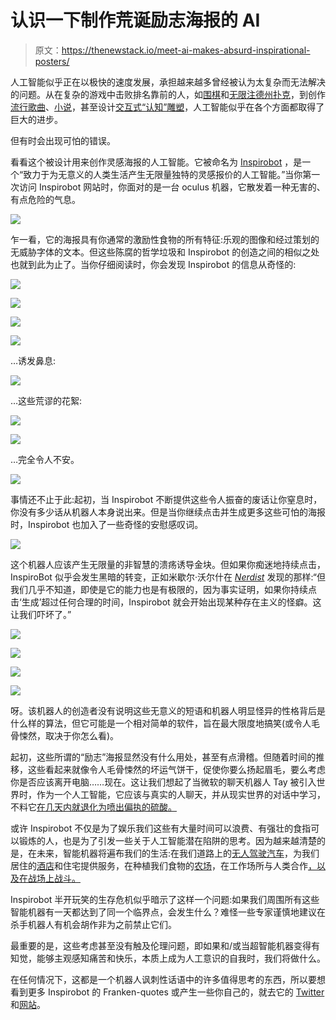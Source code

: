 # 认识一下制作荒诞励志海报的 AI

> 原文：<https://thenewstack.io/meet-ai-makes-absurd-inspirational-posters/>

人工智能似乎正在以极快的速度发展，承担越来越多曾经被认为太复杂而无法解决的问题。从在复杂的游戏中击败排名靠前的人，如[围棋](https://thenewstack.io/alphagos-win-human-go-champion-means-ai/)和[无限注德州扑克](https://thenewstack.io/computers-can-now-bluff/)，到创作[流行歌曲](https://thenewstack.io/artificial-intelligence-todays-newest-hitmaker/)、[小说](https://thenewstack.io/day-computer-wrote-novel-almost-won-literary-competition/)，甚至设计[交互式“认知”雕塑](https://thenewstack.io/ibm-ai-helps-designers-create-interactive-thinking-sculpture/)，人工智能似乎在各个方面都取得了巨大的进步。

但有时会出现可怕的错误。

看看这个被设计用来创作灵感海报的人工智能。它被命名为 [Inspirobot](http://inspirobot.me/) ，是一个“致力于为无意义的人类生活产生无限量独特的灵感报价的人工智能。”当你第一次访问 Inspirobot 网站时，你面对的是一台 oculus 机器，它散发着一种无害的、有点危险的气息。

![](img/92ed1a4cb345742d495ac7d4c295edba.png)

乍一看，它的海报具有你通常的激励性食物的所有特征:乐观的图像和经过策划的无威胁字体的文本。但这些陈腐的哲学垃圾和 Inspirobot 的创造之间的相似之处也就到此为止了。当你仔细阅读时，你会发现 Inspirobot 的信息从奇怪的:

![](img/399dfec0f1f0d9ecce09608a591bccc5.png)

![](img/777054019f9a5ab793215f4620c9a251.png)

![](img/39bc66185047c9635661d2fa9711adc9.png)

![](img/cb6c0e2f2f0f7ae9cf6fb7330fddfb5f.png)

…诱发鼻息:

![](img/686ff8d7ffe72eaa4dc406f63a640096.png)

…这些荒谬的花絮:

![](img/f350901f492ff3b597f0c12f1294af68.png)

![](img/b1726b07a4aca94ded94678512371e5e.png)

…完全令人不安。

![](img/697bbc4dee5afe26436fa050cc58f491.png)

事情还不止于此:起初，当 Inspirobot 不断提供这些令人振奋的废话让你窒息时，你没有多少话从机器人本身说出来。但是当你继续点击并生成更多这些可怕的海报时，Inspirobot 也加入了一些奇怪的安慰感叹词。

![](img/afab45da499fd775471841a66e475eb8.png)

这个机器人应该产生无限量的非智慧的溃疡诱导金块。但如果你痴迷地持续点击，InspiroBot 似乎会发生黑暗的转变，正如米歇尔·沃尔什在 [*Nerdist*](http://nerdist.com/a-i-generates-the-ridiculous-inspirational-posters-that-we-need-right-now/) 发现的那样:“但我们几乎不知道，即使是它的能力也是有极限的，因为事实证明，如果你持续点击‘生成’超过任何合理的时间，Inspirobot 就会开始出现某种存在主义的怪癖。这让我们吓坏了。”

![](img/cf68b1b5cf8f0a4fdaea6181bb898aca.png)

![](img/128e468ac84eb6adaffb7d1cd5ab682f.png)

![](img/a758c8c83b80fe2e24288b2fb04bb98c.png)

![](img/0217d1e324da0ecf5cc9f2150659399a.png)

呀。该机器人的创造者没有说明这些无意义的短语和机器人明显怪异的性格背后是什么样的算法，但它可能是一个相对简单的软件，旨在最大限度地搞笑(或令人毛骨悚然，取决于你怎么看)。

起初，这些所谓的“励志”海报显然没有什么用处，甚至有点滑稽。但随着时间的推移，这些看起来就像令人毛骨悚然的坏运气饼干，促使你要么扬起眉毛，要么考虑你是否应该离开电脑……现在。这让我们想起了当微软的聊天机器人 Tay 被引入世界时，作为一个人工智能，它应该与真实的人聊天，并从现实世界的对话中学习，不料它[在几天内就退化为喷出偏执的硫酸。](https://thenewstack.io/requiem-tay-reactions-microsofts-teenaged-ai-gone-bad/)

或许 Inspirobot 不仅是为了娱乐我们这些有大量时间可以浪费、有强壮的食指可以锻炼的人，也是为了引发一些关于人工智能潜在陷阱的思考。因为越来越清楚的是，在未来，智能机器将遍布我们的生活:在我们道路上的[无人驾驶汽车](https://thenewstack.io/happens-nobody-owns-cars/)，为我们居住的[酒店](https://thenewstack.io/hotel-run-entirely-robots-opens-japan/)和住宅提供服务，在种植我们食物的[农场](https://thenewstack.io/corn-tracking-robot-may-save-us-starving-future/)，在工作场所与人类合作[，以及在战场上战斗。](https://thenewstack.io/collaborative-robots-will-help-human-workers-not-replace/)

Inspirobot 半开玩笑的生存危机似乎暗示了这样一个问题:如果我们周围所有这些智能机器有一天都达到了同一个临界点，会发生什么？难怪一些专家谨慎地建议在杀手机器人有机会胡作非为之前禁止它们。

最重要的是，这些考虑甚至没有触及伦理问题，即如果和/或当超智能机器变得有知觉，能够主观感知痛苦和快乐，本质上成为人工意识的自我时，我们将做什么。

在任何情况下，这都是一个机器人讽刺性话语中的许多值得思考的东西，所以要想看到更多 Inspirobot 的 Franken-quotes 或产生一些你自己的，就去它的 [Twitter](https://twitter.com/TheInspiroBot) 和[网站](http://inspirobot.me/)。

<svg xmlns:xlink="http://www.w3.org/1999/xlink" viewBox="0 0 68 31" version="1.1"><title>Group</title> <desc>Created with Sketch.</desc></svg>